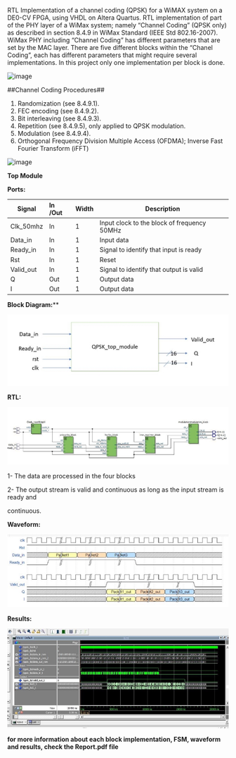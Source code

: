 RTL Implementation of a channel coding (QPSK) for a WiMAX system on a DE0-CV FPGA, using VHDL on Altera Quartus.
RTL implementation of part of the PHY layer of a WiMax system; namely “Channel Coding” (QPSK only) as described in section 8.4.9 in WiMax Standard (IEEE Std 802.16-2007). WiMax PHY including “Channel Coding” has different parameters that are set by the MAC layer. There are five different blocks within the “Chanel Coding”, each has different parameters that might require several implementations. In this project only one implementation per block is done.

![image](https://user-images.githubusercontent.com/107650627/209715272-3f0f1dbf-6363-48d6-a603-fd293e160141.png)

##Channel Coding Procedures##
1.	Randomization (see 8.4.9.1).
2.	FEC encoding (see 8.4.9.2).
3.	Bit interleaving (see 8.4.9.3).
4.	Repetition (see 8.4.9.5), only applied to QPSK modulation.
5.	Modulation (see 8.4.9.4). 
6.	Orthogonal Frequency Division Multiple Access (OFDMA); Inverse Fast Fourier Transform (iFFT) 

![image](https://user-images.githubusercontent.com/107650627/209715377-0e23c843-1653-428b-935c-0389d2075a1c.png)

**Top Module** 

**Ports:**



|**Signal**  |**In /Out**  |**Width** |**Description** |
| - | :- | - | - |
|Clk\_50mhz |In  |1 |Input clock to the block of frequency 50MHz |
|Data\_in |In  |1 |Input data |
|Ready\_in |In  |1 |Signal to identify that input is ready |
|Rst |In |1 |Reset |
|Valid\_out |In |1 |Signal to identify that output is valid |
|Q |Out |1 |Output data |
|I |Out |1 |Output data |

**Block Diagram:****  

![](Aspose.Words.0933408b-d74b-4d55-a19c-c0bbb332a315.033.jpeg)

**RTL:** 

![](Aspose.Words.0933408b-d74b-4d55-a19c-c0bbb332a315.034.jpeg)

1-  The data are processed in the four blocks 

2-  The output stream is valid and continuous as long as the input stream is ready and 

continuous. 

**Waveform:**  

![](Aspose.Words.0933408b-d74b-4d55-a19c-c0bbb332a315.035.jpeg)

**Results:** 

![](Aspose.Words.0933408b-d74b-4d55-a19c-c0bbb332a315.036.jpeg)


**for more information about each block implementation, FSM, waveform and results, check the Report.pdf file**
